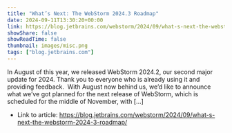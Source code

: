 ```yaml
---
title: "What’s Next: The WebStorm 2024.3 Roadmap"
date: 2024-09-11T13:30:20+00:00
link: https://blog.jetbrains.com/webstorm/2024/09/what-s-next-the-webstorm-2024-3-roadmap/
showShare: false
showReadTime: false
thumbnail: images/misc.png
tags: ["blog.jetbrains.com"]
---
```

In August of this year, we released WebStorm 2024.2, our second major update for 2024. Thank you to everyone who is already using it and providing feedback.  With August now behind us, we’d like to announce what we’ve got planned for the next release of WebStorm, which is scheduled for the middle of November, with […]

- Link to article: https://blog.jetbrains.com/webstorm/2024/09/what-s-next-the-webstorm-2024-3-roadmap/